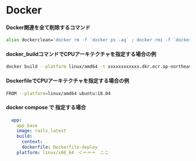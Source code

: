 # Docker

#### Docker関連を全て削除するコマンド

``` bash
alias dockerclean='docker rm -f `docker ps -aq` ; docker rmi -f `docker images -q` ; docker volume rm $(docker volume ls -qf dangling=true) ; docker builder prune -af ; docker network prune -f ; docker system df'
```

#### docker_buildコマンドでCPUアーキテクチャを指定する場合の例

``` bash
docker build --platform linux/amd64 -t xxxxxxxxxxxx.dkr.ecr.ap-northeast-1.amazonaws.com/h4b-ecs-helloworld:0.0.1 .
```

#### DockerfileでCPUアーキテクチャを指定する場合の例

``` bash
FROM --platform=linux/amd64 ubuntu:18.04
```

#### docker compose で 指定する場合

``` yml
  app:
    app_base
    image: rails_latest
    build:
      context: .
      dockerfile: Dockerfile-deploy
    platform: linux/x86_64　＜＝＝＝　ここ
```
